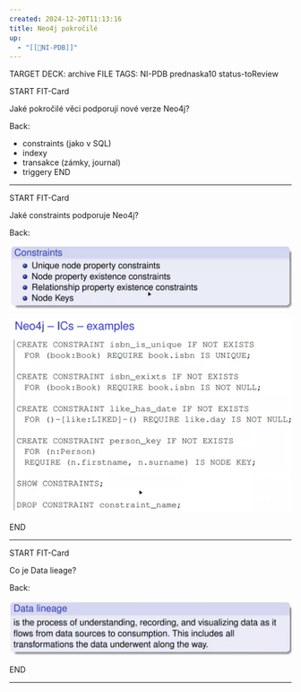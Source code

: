 ```yaml
---
created: 2024-12-20T11:13:16
title: Neo4j pokročilé
up:
  - "[[📖NI-PDB]]"
---
```


TARGET DECK: archive
FILE TAGS: NI-PDB prednaska10 status-toReview

START
FIT-Card

Jaké pokročilé věci podporují nové verze Neo4j?

Back:

- constraints (jako v SQL)
- indexy
- transakce (zámky, journal)
- triggery
  <!--ID: 1735205748941-->
  END

---

START
FIT-Card

Jaké constraints podporuje Neo4j?

Back:

![](../../../Assets/Pasted%20image%2020241220113025.png)

<!-- ExampleStart -->

![](../../../Assets/Pasted%20image%2020241220113253.png)

<!-- ExampleEnd -->
<!--ID: 1735205748944-->

END

---

START
FIT-Card

Co je Data lieage?

Back:

![](../../../Assets/Pasted%20image%2020241220114844.png)
<!--ID: 1735205748946-->

END

---

